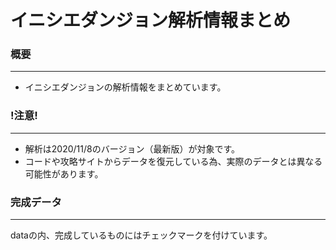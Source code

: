 # イニシエダンジョン解析情報まとめ

### 概要
---
- イニシエダンジョンの解析情報をまとめています。

### !注意!
---
- 解析は2020/11/8のバージョン（最新版）が対象です。
- コードや攻略サイトからデータを復元している為、実際のデータとは異なる可能性があります。

### 完成データ
---
dataの内、完成しているものにはチェックマークを付けています。
